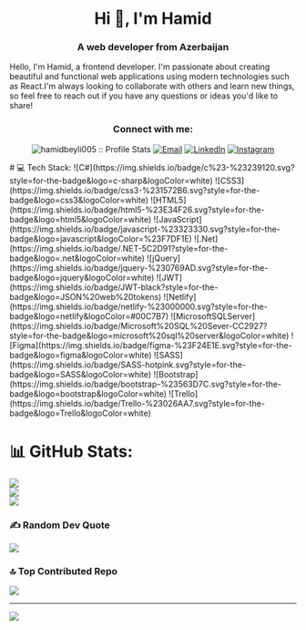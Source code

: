 # <h1 align="center">Hi 👋, I'm Hamid</h1>
<h3 align="center">A  web developer from Azerbaijan</h3>

Hello, I'm Hamid, a frontend developer. I'm passionate about creating beautiful and functional web applications using modern technologies such as React.I'm always looking to collaborate with others and learn new things, so feel free to reach out if you have any questions or ideas you'd like to share!

<h3 align="center">Connect with me:</h3>

<p align="center">
<img src="https://komarev.com/ghpvc/?username=hamidbeyli005&color=green" alt="hamidbeyli005 :: Profile Stats"></a>
<a href="mailto:hamidhamidbayli@gmail.com"><img alt="Email" src="https://img.shields.io/badge/Email-hamidhamidbayli@gmail.com-blue?style=flat&logo=gmail"></a>
<a href="https://www.linkedin.com/in/hamidhamidbeyli/" target="_blank"><img alt="LinkedIn" src="https://img.shields.io/badge/LinkedIn-@hamidhamidbeyli-blue?style=flat&logo=linkedin"></a>
<a href="https://www.instagram.com/hamid.beyli/"><img alt="Instagram" src="https://img.shields.io/badge/Instagram-hamid.beyli-black?style=flat-square&logo=instagram"></a>
</p>
# 💻 Tech Stack:
![C#](https://img.shields.io/badge/c%23-%23239120.svg?style=for-the-badge&logo=c-sharp&logoColor=white) ![CSS3](https://img.shields.io/badge/css3-%231572B6.svg?style=for-the-badge&logo=css3&logoColor=white) ![HTML5](https://img.shields.io/badge/html5-%23E34F26.svg?style=for-the-badge&logo=html5&logoColor=white) ![JavaScript](https://img.shields.io/badge/javascript-%23323330.svg?style=for-the-badge&logo=javascript&logoColor=%23F7DF1E) ![.Net](https://img.shields.io/badge/.NET-5C2D91?style=for-the-badge&logo=.net&logoColor=white) ![jQuery](https://img.shields.io/badge/jquery-%230769AD.svg?style=for-the-badge&logo=jquery&logoColor=white) ![JWT](https://img.shields.io/badge/JWT-black?style=for-the-badge&logo=JSON%20web%20tokens) ![Netlify](https://img.shields.io/badge/netlify-%23000000.svg?style=for-the-badge&logo=netlify&logoColor=#00C7B7) ![MicrosoftSQLServer](https://img.shields.io/badge/Microsoft%20SQL%20Sever-CC2927?style=for-the-badge&logo=microsoft%20sql%20server&logoColor=white) 	![Figma](https://img.shields.io/badge/figma-%23F24E1E.svg?style=for-the-badge&logo=figma&logoColor=white) ![SASS](https://img.shields.io/badge/SASS-hotpink.svg?style=for-the-badge&logo=SASS&logoColor=white) ![Bootstrap](https://img.shields.io/badge/bootstrap-%23563D7C.svg?style=for-the-badge&logo=bootstrap&logoColor=white) ![Trello](https://img.shields.io/badge/Trello-%23026AA7.svg?style=for-the-badge&logo=Trello&logoColor=white)


# 📊 GitHub Stats:
![](https://github-readme-stats.vercel.app/api?username=hamidbeyli005&theme=slateorange&hide_border=true&include_all_commits=true&count_private=true)<br/>
![](https://github-readme-streak-stats.herokuapp.com/?user=hamidbeyli005&theme=slateorange&hide_border=true)<br/>
![](https://github-readme-stats.vercel.app/api/top-langs/?username=hamidbeyli005&theme=slateorange&hide_border=true&include_all_commits=true&count_private=true&layout=compact)

### ✍️ Random Dev Quote
![](https://quotes-github-readme.vercel.app/api?type=horizontal&theme=gruvbox)

### 🔝 Top Contributed Repo
![](https://github-contributor-stats.vercel.app/api?username=hamidbeyli005&limit=5&theme=apprentice&combine_all_yearly_contributions=true)



---
[![](https://visitcount.itsvg.in/api?id=coderseyfi&icon=2&color=0)](https://visitcount.itsvg.in)

<!-- Proudly created with GPRM ( https://gprm.itsvg.in ) -->
